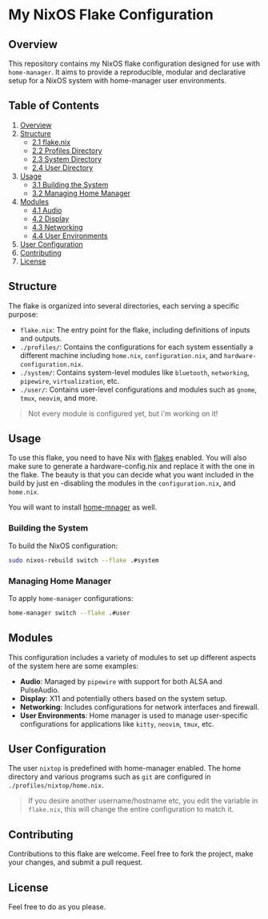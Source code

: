# My NixOS Flake Configuration

## Overview

This repository contains my NixOS flake configuration designed for use with
`home-manager`. It aims to provide a reproducible, modular and declarative setup
for a NixOS system with home-manager user environments.

## Table of Contents

1. [Overview](#overview)
2. [Structure](#structure)
   - [2.1 flake.nix](#flakenix)
   - [2.2 Profiles Directory](#structure)
   - [2.3 System Directory](#structure)
   - [2.4 User Directory](#structure)
3. [Usage](#usage)
   - [3.1 Building the System](#usage)
   - [3.2 Managing Home Manager](#usage)
4. [Modules](#modules)
   - [4.1 Audio](#modules)
   - [4.2 Display](#modules)
   - [4.3 Networking](#modules)
   - [4.4 User Environments](#modules)
5. [User Configuration](#user-configuration)
6. [Contributing](#contributing)
7. [License](#license)


## Structure

The flake is organized into several directories, each serving a specific purpose:

- `flake.nix`: The entry point for the flake, including definitions of inputs and outputs.
- `./profiles/`: Contains the configurations for each system essentially a different machine including `home.nix`, `configuration.nix`, and `hardware-configuration.nix`.
- `./system/`: Contains system-level modules like `bluetooth`, `networking`, `pipewire`, `virtualization`, etc.
- `./user/`: Contains user-level configurations and modules such as `gnome`, `tmux`, `neovim`, and more.

> Not every module is configured yet, but i'm working on it!

## Usage

To use this flake, you need to have Nix with [flakes](https://nixos.wiki/wiki/Flakes) enabled. You will
also make sure to generate a hardware-config.nix and replace it with the one in 
the flake. The beauty is that you can decide what you want included in the build by 
just en -disabling the modules in the `configuration.nix`, and `home.nix`.

You will want to install [home-mnager](https://nix-community.github.io/home-manager/) as well.

### Building the System

To build the NixOS configuration:

```bash
sudo nixos-rebuild switch --flake .#system
```

### Managing Home Manager

To apply `home-manager` configurations:

```bash
home-manager switch --flake .#user
```

## Modules

This configuration includes a variety of modules to set up different aspects of
the system here are some examples:

- **Audio**: Managed by `pipewire` with support for both ALSA and PulseAudio.
- **Display**: X11 and potentially others based on the system setup.
- **Networking**: Includes configurations for network interfaces and firewall.
- **User Environments**: Home manager is used to manage user-specific configurations for applications like `kitty`, `neovim`, `tmux`, etc.

## User Configuration

The user `nixtop` is predefined with home-manager enabled. The home directory
and various programs such as `git` are configured in `./profiles/nixtop/home.nix`.

> If you desire another username/hostname etc, you edit the variable in `flake.nix`,
> this will change the entire configuration to match it.

## Contributing

Contributions to this flake are welcome. Feel free to fork the project, make
your changes, and submit a pull request.

## License

Feel free to do as you please.
